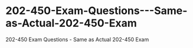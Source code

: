# 202-450-Exam-Questions---Same-as-Actual-202-450-Exam
202-450 Exam Questions - Same as Actual 202-450 Exam
